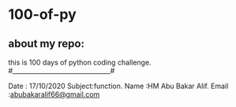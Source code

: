 # 100-of-py


## about my repo:
this is 100 days of python coding challenge.
#_______________________________#

Date   :    17/10/2020
Subject:function.
Name   :HM Abu Bakar Alif.
Email  :abubakaralif66@gmail.com
